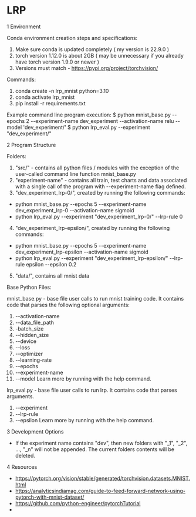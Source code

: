 # LRP

1 Environment

Conda environment creation steps and specifications:

1. Make sure conda is updated completely ( my version is 22.9.0 )
2. torch version 1.12.0 is about 2GB ( may be unnecessary if you already have torch version 1.9.0 or newer )
3. Versions must match - https://pypi.org/project/torchvision/ 

Commands:
1. conda create -n lrp_mnist python=3.10 
2. conda activate lrp_mnist
3. pip install -r requirements.txt

Example command line program execution:
  $ python mnist_base.py --epochs 2 --experiment-name dev_experiment --activation-name relu --model 'dev_experiment/'
  $ python lrp_eval.py --experiment "dev_experiment/"

2 Program Structure

Folders:
 1. "src/" - contains all python files / modules with the exception of the user-called command line function mnist_base.py
 2. "experiment-name" - contains all train, test charts and data associated with a single call of the program with --experiment-name flag defined.
 3. "dev_experiment_lrp-0/", created by running the following commands:
  - python mnist_base.py --epochs 5 --experiment-name dev_experiment_lrp-0 --activation-name sigmoid
  - python lrp_eval.py --experiment "dev_experiment_lrp-0/" --lrp-rule 0
 4. "dev_experiment_lrp-epsilon/", created by running the following commands:
  - python mnist_base.py --epochs 5 --experiment-name dev_experiment_lrp-epsilon --activation-name sigmoid
  - python lrp_eval.py --experiment "dev_experiment_lrp-epsilon/" --lrp-rule epsilon --epsilon 0.2
 5. "data/", contains all mnist data

Base Python Files:

mnist_base.py - base file user calls to run mnist training code. It contains code that parses the following optional arguments:
 1. --activation-name
 2. --data_file_path
 3. -batch_size
 4. --hidden_size
 5. --device
 6. --loss
 7. --optimizer
 8. --learning-rate
 9. --epochs
 10. --experiment-name
 11. --model
 Learn more by running with the help command.

lrp_eval.py - base file user calls to run lrp. It contains code that parses arguments.
 1. --experiment
 2. --lrp-rule
 3. --epsilon
Learn more by running with the help command.

3 Development Options
 - If the experiment name contains "dev", then new folders with "_1", "_2", ..., "_n" will not be appended. The current folders contents will be deleted.

4 Resources
  - https://pytorch.org/vision/stable/generated/torchvision.datasets.MNIST.html 
  - https://analyticsindiamag.com/guide-to-feed-forward-network-using-pytorch-with-mnist-dataset/ 
  - https://github.com/python-engineer/pytorchTutorial 
  - 